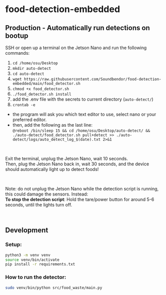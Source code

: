 # food-detection-embedded

## Production - Automatically run detections on bootup

SSH or open up a terminal on the Jetson Nano and run the following commands:

1. `cd /home/osu/Desktop`
2. `mkdir auto-detect`
3. `cd auto-detect`
4. `wget https://raw.githubusercontent.com/Soundbendor/food-detection-embedded/main/food_detector.sh`
5. `chmod +x food_detector.sh`
6. `./food_detector.sh install`
7. add the .env file with the secrets to current directory (`auto-detect/`)
8. `crontab -e`
  - the program will ask you which text editor to use, select nano or your preferred editor.
  - then, add the following as the last line: <br>
`@reboot /bin/sleep 15 && cd /home/osu/Desktop/auto-detect/ && ./auto-detect/food_detector.sh pull+detect >> ./auto-detect/logs/auto_detect_log_$(date).txt 2>&1`

<br>

Exit the terminal, unplug the Jetson Nano, wait 10 seconds. <br>
Then, plug the Jetson Nano back in, wait 30 seconds, and the device should automatically light up to detect foods!

<br>

Note: do not unplug the Jetson Nano while the detection script is running, this could damage the sensors. Instead: <br>
**To stop the detection script**: Hold the tare/power button for around 5-6 seconds, until the lights turn off. <br>

<br>

## Development

### Setup:
```bash
python3 -m venv venv
source venv/bin/activate
pip install -r requirements.txt
```

### How to run the detector:
```bash
sudo venv/bin/python src/food_waste/main.py
```
